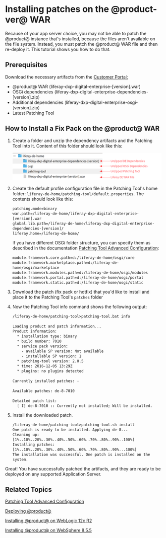 # Installing patches on the @product-ver@ WAR [](id=installing-patches-on-the-liferay-de-war)

Because of your app server choice, you may not be able to patch the @product@
instance that's installed, because the files aren't available on the file
system. Instead, you must patch the @product@ WAR file and then re-deploy it.
This tutorial shows you how to do that. 

## Prerequisites [](id=prerequisites)

Download the necessary artifacts from the 
[Customer Portal:](https://web.liferay.com/group/customer/dxp/downloads/digital-enterprise)

- @product@ WAR (liferay-dxp-digital-enterprise-[version].war)
- OSGi dependencies (liferay-dxp-digital-enterprise-dependencies-[version].zip)
- Additional dependencies (liferay-dxp-digital-enterprise-osgi-[version].zip)
- Latest Patching Tool

## How to Install a Fix Pack on the @product@ WAR [](id=how-to-install-a-fix-pack-on-the-liferay-war)

1.  Create a folder and unzip the dependency artifacts and the Patching Tool
    into it. Content of this folder should look like this:	

    ![Figure 1: Use a simple folder structure for patching.](../../../../images-dxp/patch-war-file-folder-structure.png)

2.  Create the default profile configuration file in the Patching Tool's home
    folder: `liferay-de-home/patching-tool/default.properties`. The contents
    should look like this: 
	
        patching.mode=binary
        war.path=/liferay-de-home/liferay-dxp-digital-enterprise-[version].war
        global.lib.path=/liferay-de-home/liferay-dxp-digital-enterprise-dependencies-[version]/
        liferay.home=/liferay-de-home/

    If you have different OSGi folder structure, you can specify them as
    described in the documentation [Patching Tool Advanced
    Configuration](https://customer.liferay.com/documentation/7.0/deploy/-/official_documentation/deployment/patching-tool-advanced-configuration): 
	
        module.framework.core.path=d:/liferay-de-home/osgi/core
        module.framework.marketplace.path=d:/liferay-de-home/osgi/marketplace
        module.framework.modules.path=d:/liferay-de-home/osgi/modules
        module.framework.portal.path=d:/liferay-de-home/osgi/portal
        module.framework.static.path=d:/liferay-de-home/osgi/static	

3.  Download the patch (fix pack or hotfix) that you'd like to install and place
    it to the Patching Tool's `patches` folder

4.  Now the Patching Tool info command shows the following output:

        /liferay-de-home/patching-tool>patching-tool.bat info

        Loading product and patch information...
        Product information:
          * installation type: binary
          * build number: 7010
          * service pack version:
            - available SP version: Not available
            - installable SP version: 1
          * patching-tool version: 2.0.5
          * time: 2016-12-05 13:29Z
          * plugins: no plugins detected

        Currently installed patches: -

        Available patches: de-8-7010

        Detailed patch list:
          [ I] de-8-7010 :: Currently not installed; Will be installed.

5.  Install the downloaded patch. 

        /liferay-de-home/patching-tool>patching-tool.sh install
        One patch is ready to be installed. Applying de-8...
        Cleaning up: [1%..10%..20%..30%..40%..50%..60%..70%..80%..90%..100%]
        Installing patches: [1%..10%..20%..30%..40%..50%..60%..70%..80%..90%...100%]
        The installation was successful. One patch is installed on the system.

Great! You have successfully patched the artifacts, and they are ready to be
deployed on any supported Application Server.

## Related Topics [](id=related-topics)

[Patching Tool Advanced Configuration](https://customer.liferay.com/documentation/7.0/deploy/-/official_documentation/deployment/patching-tool-advanced-configuration)

[Deploying @product@](https://customer.liferay.com/documentation/7.0/deploy/-/official_documentation/deployment/deploying-liferay-dxp)

[Installing @product@ on WebLogic 12c R2](https://customer.liferay.com/documentation/7.0/deploy/-/official_documentation/deployment/installing-liferay-dxp-on-weblogic-12c-r2)

[Installing @product@ on WebSphere 8.5.5](https://customer.liferay.com/documentation/7.0/deploy/-/official_documentation/deployment/installing-liferay-dxp-on-websphere-8-5-5)

